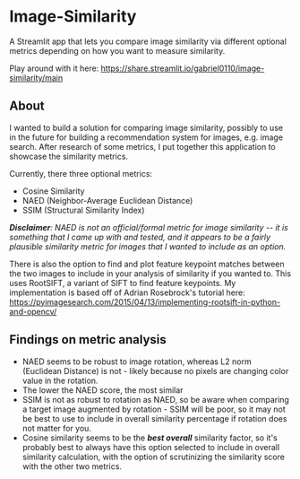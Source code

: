# Image-Similarity
A Streamlit app that lets you compare image similarity via different optional metrics depending on how you want to measure similarity.

Play around with it here: https://share.streamlit.io/gabriel0110/image-similarity/main

## About

I wanted to build a solution for comparing image similarity, possibly to use in the future for building a recommendation system for images, e.g. image search. After research of some metrics, I put together this application to showcase the similarity metrics.

Currently, there three optional metrics:
- Cosine Similarity
- NAED (Neighbor-Average Euclidean Distance)
- SSIM (Structural Similarity Index)

***Disclaimer**: NAED is not an official/formal metric for image similarity -- it is something that I came up with and tested, and it appears to be a fairly plausible similarity metric for images that I wanted to include as an option.*

There is also the option to find and plot feature keypoint matches between the two images to include in your analysis of similarity if you wanted to. This uses RootSIFT, a variant of SIFT to find feature keypoints. My implementation is based off of Adrian Rosebrock's tutorial here: https://pyimagesearch.com/2015/04/13/implementing-rootsift-in-python-and-opencv/

## Findings on metric analysis

- NAED seems to be robust to image rotation, whereas L2 norm (Euclidean Distance) is not - likely because no pixels are changing color value in the rotation.
- The lower the NAED score, the most similar
- SSIM is not as robust to rotation as NAED, so be aware when comparing a target image augmented by rotation - SSIM will be poor, so it may not be best to use to include in overall similarity percentage if rotation does not matter for you.
- Cosine similarity seems to be the ***best overall*** similarity factor, so it's probably best to always have this option selected to include in overall similarity calculation, with the option of scrutinizing the similarity score with the other two metrics.
